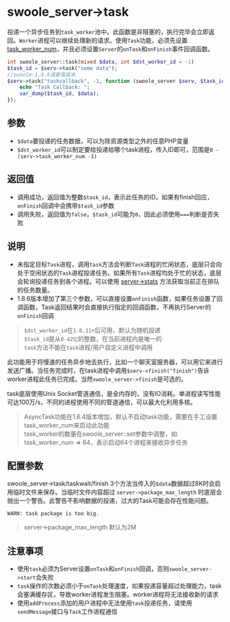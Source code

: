 # swoole_server->task

投递一个异步任务到`task_worker`池中。此函数是非阻塞的，执行完毕会立即返回。`Worker`进程可以继续处理新的请求。使用`Task`功能，必须先设置 [task_worker_num](/wiki/page/276.html)，并且必须设置`Server`的`onTask`和`onFinish`事件回调函数。

```php
int swoole_server::task(mixed $data, int $dst_worker_id = -1) 
$task_id = $serv->task("some data");
//swoole-1.8.6或更高版本
$serv->task("taskcallback", -1, function (swoole_server $serv, $task_id, $data) {
	echo "Task Callback: ";
	var_dump($task_id, $data);
});
```
参数
----
* `$data`要投递的任务数据，可以为除资源类型之外的任意PHP变量
* `$dst_worker_id`可以制定要给投递给哪个task进程，传入ID即可，范围是`0 - (serv->task_worker_num -1)`


返回值
----
* 调用成功，返回值为整数`$task_id`，表示此任务的ID。如果有finish回应，`onFinish`回调中会携带`$task_id`参数
* 调用失败，返回值为`false`，`$task_id`可能为`0`，因此必须使用`===`判断是否失败

说明
----
* 未指定目标`Task`进程，调用`task`方法会判断`Task`进程的忙闲状态，底层只会向处于空闲状态的`Task`进程投递任务。如果所有`Task`进程均处于忙的状态，底层会轮询投递任务到各个进程。可以使用 [server->stats](/wiki/page/288.html) 方法获取当前正在排队的任务数量。
* 1.8.6版本增加了第三个参数，可以直接设置`onFinish`函数，如果任务设置了回调函数，Task返回结果时会直接执行指定的回调函数，不再执行Server的`onFinish`回调

> `$dst_worker_id`在`1.6.11+`后可用，默认为随机投递  
> `$task_id`是从`0-42亿`的整数，在当前进程内是唯一的  
> `task`方法不能在`task`进程/用户自定义进程中调用  

此功能用于将慢速的任务异步地去执行，比如一个聊天室服务器，可以用它来进行发送广播。当任务完成时，在task进程中调用`$serv->finish("finish")`告诉worker进程此任务已完成。当然`swoole_server->finish`是可选的。

task底层使用Unix Socket管道通信，是全内存的，没有IO消耗。单进程读写性能可达100万/s，不同的进程使用不同的管道通信，可以最大化利用多核。

> AsyncTask功能在1.6.4版本增加，默认不启动task功能，需要在手工设置task_worker_num来启动此功能  
> task_worker的数量在swoole_server::set参数中调整，如task_worker_num => 64，表示启动64个进程来接收异步任务  

配置参数
-----
swoole_server->task/taskwait/finish 3个方法当传入的`$data`数据超过8K时会启用临时文件来保存。当临时文件内容超过 `server->package_max_length` 时底层会抛出一个警告。此警告不影响数据的投递，过大的Task可能会存在性能问题。
```shell
WARN: task package is too big.
```
> server->package_max_length 默认为2M

注意事项
-------
* 使用`task`必须为Server设置`onTask`和`onFinish`回调，否则`swoole_server->start`会失败
* `task`操作的次数必须小于`onTask`处理速度，如果投递容量超过处理能力，task会塞满缓存区，导致worker进程发生阻塞。worker进程将无法接收新的请求
* 使用`addProcess`添加的用户进程中无法使用`task`投递任务，请使用`sendMessage`接口与`Task`工作进程通信

